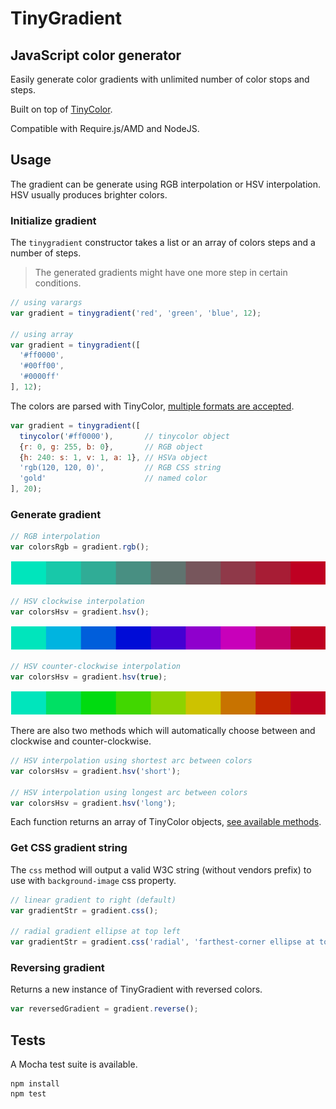 TinyGradient
============

## JavaScript color generator

Easily generate color gradients with unlimited number of color stops and steps. 
 
Built on top of [TinyColor](https://github.com/bgrins/TinyColor).

Compatible with Require.js/AMD and NodeJS.

## Usage

The gradient can be generate using RGB interpolation or HSV interpolation. HSV usually produces brighter colors.

### Initialize gradient

The `tinygradient` constructor takes a list or an array of colors steps and a number of steps.
> The generated gradients might have one more step in certain conditions.

```javascript
// using varargs
var gradient = tinygradient('red', 'green', 'blue', 12);

// using array
var gradient = tinygradient([
  '#ff0000',
  '#00ff00',
  '#0000ff'
], 12);
```

The colors are parsed with TinyColor, [multiple formats are accepted](https://github.com/bgrins/TinyColor/blob/master/README.md#accepted-string-input).

```javascript
var gradient = tinygradient([
  tinycolor('#ff0000'),       // tinycolor object
  {r: 0, g: 255, b: 0},       // RGB object
  {h: 240: s: 1, v: 1, a: 1}, // HSVa object
  'rgb(120, 120, 0)',         // RGB CSS string
  'gold'                      // named color
], 20);
```

### Generate gradient

```javascript
// RGB interpolation
var colorsRgb = gradient.rgb();
```
![rgb](images/rgb.png)

```javascript
// HSV clockwise interpolation
var colorsHsv = gradient.hsv();
```
![hsv](images/hsv.png)

```javascript
// HSV counter-clockwise interpolation
var colorsHsv = gradient.hsv(true);
```
![hsv2](images/hsv2.png)

There are also two methods which will automatically choose between and clockwise and counter-clockwise.

```javascript
// HSV interpolation using shortest arc between colors
var colorsHsv = gradient.hsv('short');

// HSV interpolation using longest arc between colors
var colorsHsv = gradient.hsv('long');
```

Each function returns an array of TinyColor objects, [see available methods](https://github.com/bgrins/TinyColor/blob/master/README.md#methods).

### Get CSS gradient string

The `css` method will output a valid W3C string (without vendors prefix) to use with `background-image` css property.

```javascript
// linear gradient to right (default)
var gradientStr = gradient.css();

// radial gradient ellipse at top left
var gradientStr = gradient.css('radial', 'farthest-corner ellipse at top left');
```

### Reversing gradient

Returns a new instance of TinyGradient with reversed colors.

```javascript
var reversedGradient = gradient.reverse();
```

## Tests

A Mocha test suite is available.

```
npm install
npm test
```

